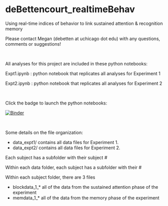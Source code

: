# deBettencourt_realtimeBehav
Using real-time indices of behavior to link sustained attention &amp; recognition memory

Please contact Megan (debetten at uchicago dot edu) with any questions, comments or suggestions! 

<br>

All analyses for this project are included in these python notebooks:

Expt1.ipynb : python notebook that replicates all analyses for Experiment 1

Expt2.ipynb : python notebook that replicates all analyses for Experiment 2

<br>

Click the badge to launch the python notebooks:

[![Binder](http://mybinder.org/badge.svg)](http://mybinder.org:/repo/princetoncompmemlab/debettencourt_realtimebehav)


<br> 

Some details on the file organization:

- data_expt1/ contains all data files for Experiment 1. 
- data_expt2/ contains all data files for Experiment 2.

Each subject has a subfolder with their subject #

Within each data folder, each subject has a subfolder with their #

Within each subject folder, there are 3 files
- blockdata_1_* all of the data from the sustained attention phase of the experiment 
- memdata_1_* all of the data from the memory phase of the experiment
